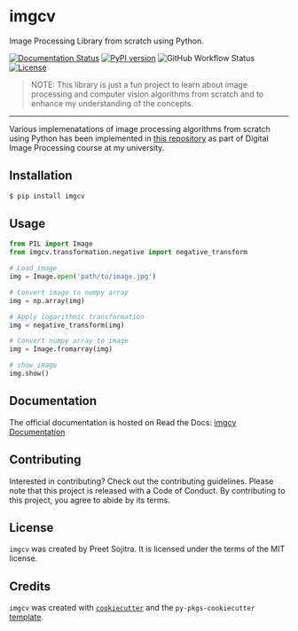 # imgcv

Image Processing Library from scratch using Python.

[![Documentation Status](https://readthedocs.org/projects/imgcv/badge/?version=latest)](https://imgcv.readthedocs.io/en/latest/?badge=latest)
[![PyPI version](https://img.shields.io/pypi/v/imgcv)](https://pypi.org/project/imgcv/)
![GitHub Workflow Status](https://github.com/Preet-Sojitra/imgcv/actions/workflows/ci-cd.yml/badge.svg)
[![License](https://img.shields.io/badge/License-MIT-blue.svg)](https://opensource.org/licenses/MIT)

> NOTE: This library is just a fun project to learn about image processing and computer vision algorithms from scratch and to enhance my understanding of the concepts. 

---
Various implemenatations of image processing algorithms from scratch using Python has been implemented in [this repository](https://github.com/Preet-Sojitra/DIP) as part of Digital Image Processing course at my university.


## Installation

```bash
$ pip install imgcv
```

## Usage

```python
from PIL import Image
from imgcv.transformation.negative import negative_transform

# Load image
img = Image.open('path/to/image.jpg')

# Convert image to numpy array
img = np.array(img)

# Apply logarithmic transformation
img = negative_transform(img)

# Convert numpy array to image
img = Image.fromarray(img)

# show image
img.show()
```

## Documentation

The official documentation is hosted on Read the Docs: [imgcv Documentation](https://imgcv.readthedocs.io/en/latest/index.html)

## Contributing

Interested in contributing? Check out the contributing guidelines. Please note that this project is released with a Code of Conduct. By contributing to this project, you agree to abide by its terms.

## License

`imgcv` was created by Preet Sojitra. It is licensed under the terms of the MIT license.

## Credits

`imgcv` was created with [`cookiecutter`](https://cookiecutter.readthedocs.io/en/latest/) and the `py-pkgs-cookiecutter` [template](https://github.com/py-pkgs/py-pkgs-cookiecutter).
